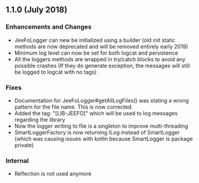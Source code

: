 ## 1.1.0 (July 2018)

### Enhancements and Changes

* JeeFoLogger can new be initialized using a builder (old init static methods are now deprecated and will be removed entirely early 2019)
* Minimum log level can now be set for both logcat and persistence
* All the loggers methods are wrapped in try/catch blocks to avoid any possible crashes (If they do generate exception, the messages will still be logged to logcat with no tags)

### Fixes

* Documentation for JeeFoLogger#getAllLogFiles() was stating a wrong pattern for the file name. This is now corrected.
* Added the tag: "[LIB-JEEFO]" which will be used to log messages regarding the library
* Now the logger writing to file is a singleton to improve multi-threading
* SmartLoggerFactory is now returning ILog instead of SmartLogger (which was causing issues with kotlin because SmartLogger is package private)

### Internal

* Reflection is not used anymore